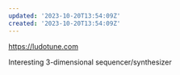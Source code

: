 ```yaml
---
updated: '2023-10-20T13:54:09Z'
created: '2023-10-20T13:54:09Z'
---
```

https://ludotune.com

Interesting 3-dimensional sequencer/synthesizer